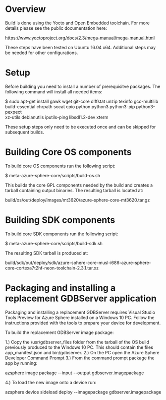 Overview
========
Build is done using the Yocto and Open Embedded toolchain.  For more details please see the public documentation here:

https://www.yoctoproject.org/docs/2.3/mega-manual/mega-manual.html

These steps have been tested on Ubuntu 16.04 x64.  Additional steps may be needed for other configurations.

Setup
=====
Before building you need to install a number of prerequisitve packages.  The following command will install all needed items:

$ sudo apt-get install gawk wget git-core diffstat unzip texinfo gcc-multilib \
     build-essential chrpath socat cpio python python3 python3-pip python3-pexpect \
     xz-utils debianutils iputils-ping libsdl1.2-dev xterm

These setup steps only need to be executed once and can be skipped for subsequent builds.

Building Core OS components
===========================
To build core OS components run the following script:

$ meta-azure-sphere-core/scripts/build-os.sh

This builds the core GPL components needed by the build and creates a tarball containing output binaries.  The resulting tarball is located at:

build/os/out/deploy/images/mt3620/azure-sphere-core-mt3620.tar.gz

Building SDK components
=======================
To build core SDK components run the following script:

$ meta-azure-sphere-core/scripts/build-sdk.sh

The resulting SDK tarball is produced at:

build/sdk/out/deploy/sdk/azure-sphere-core-musl-i686-azure-sphere-core-cortexa7t2hf-neon-toolchain-2.3.1.tar.xz

Packaging and installing a replacement GDBServer application
============================================

Packaging and installing a replacement GDBServer requires Visual Studio Tools Preview for Azure Sphere installed on a Windows 10 PC.  Follow the instructions provided with the tools to prepare your device for development.

To build the replacement GDBServer image package:

1.) Copy the /usr/gdbserver_files folder from the tarball of the OS build previously produced to the Windows 10 PC.  This should contain the files app_manifest.json and bin/gdbserver.
2.) On the PC open the Azure Sphere Developer Command Prompt
3.) From the command prompt package the app by running:

azsphere image package --input <path to gdbserver_files> --output gdbserver.imagepackage

4.) To load the new image onto a device run:

azsphere device sideload deploy --imagepackage gdbserver.imagepackage